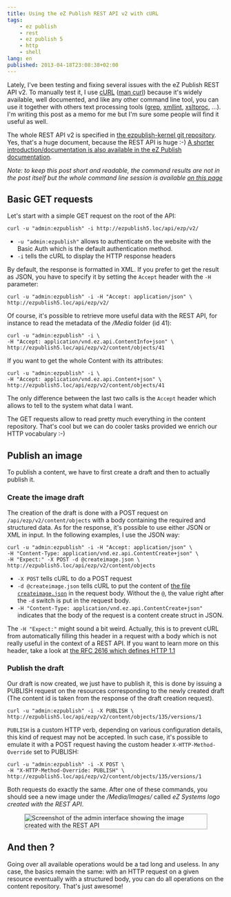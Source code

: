 ```yaml
---
title: Using the eZ Publish REST API v2 with cURL
tags:
    - ez publish
    - rest
    - ez publish 5
    - http
    - shell
lang: en
published: 2013-04-18T23:08:38+02:00
---
```


Lately, I've been testing and fixing several issues with the eZ Publish REST API
v2. To manually test it, I use [cURL](http://curl.haxx.se/) ([man
curl](http://pwet.fr/man/linux/commandes/curl)) because it's widely available,
well documented, and like any other command line tool, you can use it together
with others text processing tools
([grep](http://pwet.fr/man/linux/commandes/grep),
[xmllint](http://pwet.fr/man/linux/commandes/xmllint),
[xsltproc](http://pwet.fr/man/linux/commandes/xsltproc), ...). I'm writing this
post as a memo for me but I'm sure some people will find it useful as well.

The whole REST API v2 is specified in [the ezpublish-kernel git
repository](https://github.com/ezsystems/ezpublish-kernel/blob/master/doc/specifications/rest/REST-API-V2.rst).
Yes, that's a huge document, because the REST API is huge :-) [A shorter
introduction/documentation is also available in the eZ Publish
documentation](https://confluence.ez.no/display/EZP/REST+API).

*Note: to keep this post short and readable, the command results are not in the
post itself but the whole command line session is available [on this
page](/page/ez-publish-rest-v2-calls-outputs)*

## Basic GET requests

Let's start with a simple GET request on the root of the API:

```
curl -u "admin:ezpublish" -i http://ezpublish5.loc/api/ezp/v2/
```

* `-u "admin:ezpublish"` allows to authenticate on the website with the Basic Auth
which is the default authentication method.
* `-i` tells the cURL to display the HTTP response headers

By default, the response is formatted in XML. If you prefer to get the result as
JSON, you have to specify it by setting the `Accept` header with the `-H` parameter:

```                                                                             
curl -u "admin:ezpublish" -i -H "Accept: application/json" \
http://ezpublish5.loc/api/ezp/v2/
```
Of course, it's possible to retrieve more useful data with the REST API, for instance
to read the metadata of the */Media* folder (id 41):

```
curl -u "admin:ezpublish" -i \
-H "Accept: application/vnd.ez.api.ContentInfo+json" \
http://ezpublish5.loc/api/ezp/v2/content/objects/41
```
If you want to get the whole Content with its attributes:

```
curl -u "admin:ezpublish" -i \
-H "Accept: application/vnd.ez.api.Content+json" \
http://ezpublish5.loc/api/ezp/v2/content/objects/41
```
The only difference between the last two calls is the `Accept` header which
allows to tell to the system what data I want.

The GET requests allow to read pretty much everything in the content repository.
That's cool but we can do cooler tasks provided we enrich our HTTP vocabulary
:-)

## Publish an image

To publish a content, we have to first create a draft and then to actually
publish it.

### Create the image draft

The creation of the draft is done with a POST request on
`/api/ezp/v2/content/objects` with a body containing the
required and structured data. As for the response, it's possible to use either
JSON or XML in input. In the following examples, I use the JSON way:

```
curl -u "admin:ezpublish" -i -H "Accept: application/json" \
-H "Content-Type: application/vnd.ez.api.ContentCreate+json" \
-H "Expect:" -X POST -d @createimage.json \
http://ezpublish5.loc/api/ezp/v2/content/objects
```

* `-X POST` tells cURL to do a POST request
* `-d @createimage.json` tells cURL to put the content of [the file
  `createimage.json`](/files/createimage.json) in the request body. Without the
  `@`, the value right after the `-d` switch is put in the request body.
* `-H "Content-Type: application/vnd.ez.api.ContentCreate+json"` indicates that the
  body of the request is a content create struct in JSON.

The `-H "Expect:"` might sound a bit weird. Actually, this is to prevent cURL
from automatically filling this header in a request with a body which is not
really useful in the context of a REST API. If you want to learn more on this
header, take a look at [the RFC 2616 which defines HTTP
1.1](http://www.w3.org/Protocols/rfc2616/rfc2616-sec14.html#sec14.20)

### Publish the draft

Our draft is now created, we just have to publish it, this is done by issuing a
PUBLISH request on the resources corresponding to the newly created draft (The
content id is taken from the response of the draft creation request).

```
curl -u "admin:ezpublish" -i -X PUBLISH \
http://ezpublish5.loc/api/ezp/v2/content/objects/135/versions/1
```

`PUBLISH` is a custom HTTP verb, depending on various configuration details,
this kind of request may not be accepted. In such case, it's possible to emulate
it with a POST request having the custom header `X-HTTP-Method-Override`
set to PUBLISH:

```
curl -u "admin:ezpublish" -i -X POST \
-H "X-HTTP-Method-Override: PUBLISH" \
http://ezpublish5.loc/api/ezp/v2/content/objects/135/versions/1
```

Both requests do exactly the same. After one of these commands, you should see a
new image under the */Media/Images/* called *eZ Systems logo created with the
REST API*.

<figure class="object-center"><img
src="/images/image-content-created-with-the-rest-api.png" alt="Screenshot of the
admin interface showing the image created with the REST
API" style="border: 1px solid #aaa"></figure>

## And then ?

Going over all available operations would be a tad long and useless. In any
case, the basics remain the same: with an HTTP request on a given resource
eventually with a structured body, you can do all operations on the content
repository. That's just awesome!
